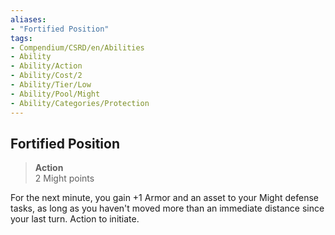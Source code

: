 ```yaml
---
aliases:
- "Fortified Position"
tags:
- Compendium/CSRD/en/Abilities
- Ability
- Ability/Action
- Ability/Cost/2
- Ability/Tier/Low
- Ability/Pool/Might
- Ability/Categories/Protection
---
```


  
## Fortified Position  
>**Action**  
>2 Might points
  
For the next minute, you gain +1 Armor and an asset to your Might defense tasks, as long as you haven't moved more than an immediate distance since your last turn. Action to initiate.